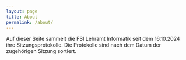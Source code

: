 ```yaml
---
layout: page
title: About
permalink: /about/
---
```

Auf dieser Seite sammelt die FSI Lehramt Informatik seit dem 16.10.2024 ihre
Sitzungsprotokolle. Die Protokolle sind nach dem Datum der zugehörigen Sitzung
sortiert.
